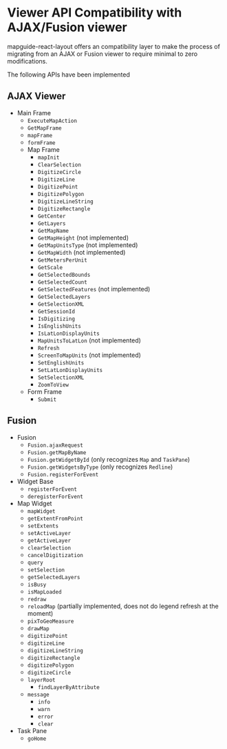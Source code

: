 # Viewer API Compatibility with AJAX/Fusion viewer

mapguide-react-layout offers an compatibility layer to make the process of migrating from an AJAX or Fusion viewer to require minimal to zero modifications.

The following APIs have been implemented

## AJAX Viewer

  * Main Frame
     * `ExecuteMapAction`
     * `GetMapFrame`
     * `mapFrame`
     * `formFrame`
     * Map Frame
        * `mapInit`
        * `ClearSelection`
        * `DigitizeCircle`
        * `DigitizeLine`
        * `DigitizePoint`
        * `DigitizePolygon`
        * `DigitizeLineString`
        * `DigitizeRectangle`
        * `GetCenter`
        * `GetLayers`
        * `GetMapName`
        * `GetMapHeight` (not implemented)
        * `GetMapUnitsType` (not implemented)
        * `GetMapWidth` (not implemented)
        * `GetMetersPerUnit`
        * `GetScale`
        * `GetSelectedBounds`
        * `GetSelectedCount`
        * `GetSelectedFeatures` (not implemented)
        * `GetSelectedLayers`
        * `GetSelectionXML`
        * `GetSessionId`
        * `IsDigitizing`
        * `IsEnglishUnits`
        * `IsLatLonDisplayUnits`
        * `MapUnitsToLatLon` (not implemented)
        * `Refresh`
        * `ScreenToMapUnits` (not implemented)
        * `SetEnglishUnits`
        * `SetLatLonDisplayUnits`
        * `SetSelectionXML`
        * `ZoomToView`
     * Form Frame
        * `Submit`

## Fusion

 * Fusion
     * `Fusion.ajaxRequest`
     * `Fusion.getMapByName`
     * `Fusion.getWidgetById` (only recognizes `Map` and `TaskPane`)
     * `Fusion.getWidgetsByType` (only recognizes `Redline`)
     * `Fusion.registerForEvent`
 * Widget Base
     * `registerForEvent`
     * `deregisterForEvent`
 * Map Widget
     * `mapWidget`
     * `getExtentFromPoint`
     * `setExtents`
     * `setActiveLayer`
     * `getActiveLayer`
     * `clearSelection`
     * `cancelDigitization`
     * `query`
     * `setSelection`
     * `getSelectedLayers`
     * `isBusy`
     * `isMapLoaded`
     * `redraw`
     * `reloadMap` (partially implemented, does not do legend refresh at the moment)
     * `pixToGeoMeasure`
     * `drawMap`
     * `digitizePoint`
     * `digitizeLine`
     * `digitizeLineString`
     * `digitizeRectangle`
     * `digitizePolygon`
     * `digitizeCircle`
     * `layerRoot`
        * `findLayerByAttribute`
     * `message`
        * `info`
        * `warn`
        * `error`
        * `clear`
 * Task Pane
     * `goHome`